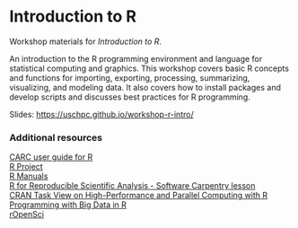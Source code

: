 # Introduction to R

Workshop materials for *Introduction to R*.

An introduction to the R programming environment and language for statistical computing and graphics. This workshop covers basic R concepts and functions for importing, exporting, processing, summarizing, visualizing, and modeling data. It also covers how to install packages and develop scripts and discusses best practices for R programming.

Slides: https://uschpc.github.io/workshop-r-intro/

### Additional resources

[CARC user guide for R](https://carc.usc.edu/user-information/user-guides/software-and-programming/r)  
[R Project](https://www.r-project.org)  
[R Manuals](https://cran.r-project.org/manuals.html)  
[R for Reproducible Scientific Analysis - Software Carpentry lesson](https://swcarpentry.github.io/r-novice-gapminder/)  
[CRAN Task View on High-Performance and Parallel Computing with R](https://cran.r-project.org/web/views/HighPerformanceComputing.html)  
[Programming with Big Data in R](https://pbdr.org/)  
[rOpenSci](https://ropensci.org/)  
